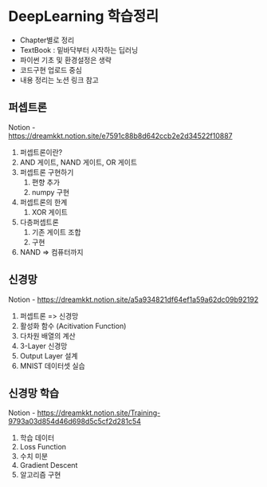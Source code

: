 # DeepLearning 학습정리
- Chapter별로 정리
- TextBook : 밑바닥부터 시작하는 딥러닝
- 파이썬 기초 및 환경설정은 생략
- 코드구현 업로드 중심
- 내용 정리는 노션 링크 참고
## 퍼셉트론
Notion - https://dreamkkt.notion.site/e7591c88b8d642ccb2e2d34522f10887
1. 퍼셉트론이란?
2. AND 게이트, NAND 게이트, OR 게이트
3. 퍼셉트론 구현하기
   1. 편향 추가
   2. numpy 구현
4. 퍼셉트론의 한계
   1. XOR 게이트
5. 다층퍼셉트론
   1. 기존 게이트 조합
   2. 구현
6. NAND => 컴퓨터까지
## 신경망
Notion - https://dreamkkt.notion.site/a5a934821df64ef1a59a62dc09b92192
1. 퍼셉트론 => 신경망
2. 활성화 함수 (Acitivation Function)
3. 다차원 배열의 계산
4. 3-Layer 신경망
5. Output Layer 설계
6. MNIST 데이터셋 실습
## 신경망 학습
Notion - https://dreamkkt.notion.site/Training-9793a03d854d46d698d5c5cf2d281c54
1. 학습 데이터
2. Loss Function
3. 수치 미분
4. Gradient Descent
5. 알고리즘 구현